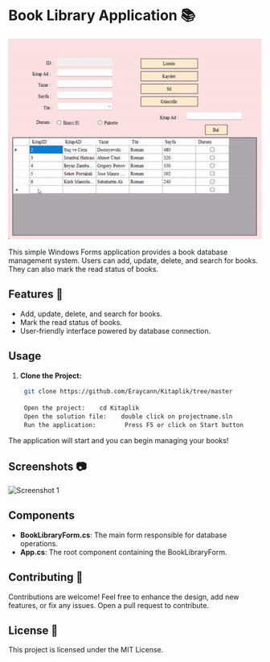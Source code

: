 # Book Library Application 📚

![Book Library Icon](./readme.gif)

This simple Windows Forms application provides a book database management system. Users can add, update, delete, and search for books. They can also mark the read status of books.

## Features 🌟

- Add, update, delete, and search for books.
- Mark the read status of books.
- User-friendly interface powered by database connection.

## Usage

1. **Clone the Project:**

   ```bash
    git clone https://github.com/Eraycann/Kitaplik/tree/master

    Open the project:    cd Kitaplik
    Open the solution file:    double click on projectname.sln
    Run the application:        Press F5 or click on Start button

The application will start and you can begin managing your books!

## Screenshots 📷

![Screenshot 1](./readme.png)

## Components

- **BookLibraryForm.cs**: The main form responsible for database operations.
- **App.cs**: The root component containing the BookLibraryForm.

## Contributing 🤝

Contributions are welcome! Feel free to enhance the design, add new features, or fix any issues. Open a pull request to contribute.

## License 📜

This project is licensed under the MIT License.

